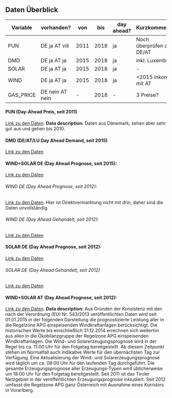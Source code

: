 ## Daten Überblick

| Variable | vorhanden? | von | bis | day ahead? | Kurzkommentar | Variablendimension |
| -------- | ---------- | ---- | ---- | ---- | -------------------- | ---- |
| PUN | DE ja AT vill  | 2011 | 2018 | ja | Noch überprüfen ob DE/AT | €/MWh |
| DMD | DE ja AT ja  | 2015 | 2018 | ja | inkl. Luxemburg | MW(?) |
| SOLAR | DE ja AT ja  | 2015 | 2018 | ja | - | MW |
| WIND  | DE ja AT ja  | 2015 | 2018 | ja | <2015 inkomp. mit AT | MW |
| GAS_PRICE | DE nein AT nein  | - | 2018 | - | 3 Preise? | - |


#### PUN (Day-Ahead Preis, seit 2011)
[Link zu den Daten](https://www.energidataservice.dk/en/dataset/elspotprices/resource_extract/c86859d2-942e-4029-aec1-32d56f1a2e5d). **Data description:** Daten aus Dänemark, sehen aber sehr gut aus und gehen bis 2010.


#### DMD (DE/AT/LU Day Ahead Demand, seit 2015)
[Link zu den Daten](https://transparency.entsoe.eu/load-domain/r2/totalLoadR2/show?name=&defaultValue=false&viewType=TABLE&areaType=BZN&atch=false&dateTime.dateTime=18.05.2018+00:00|CET|DAY&biddingZone.values=CTY|10Y1001A1001A83F!BZN|10Y1001A1001A63L&dateTime.timezone=CET_CEST&dateTime.timezone_input=CET+(UTC+1)+/+CEST+(UTC+2))

#### WIND+SOLAR DE (Day Ahead Prognose, seit 2015):
[Link zu den Daten](https://transparency.entsoe.eu/generation/r2/dayAheadGenerationForecastWindAndSolar/show?name=&defaultValue=false&viewType=TABLE&areaType=CTY&atch=false&dateTime.dateTime=01.05.2015+00:00|CET|DAYTIMERANGE&dateTime.endDateTime=01.05.2015+00:00|CET|DAYTIMERANGE&area.values=CTY|10Y1001A1001A83F!CTY|10Y1001A1001A83F&productionType.values=B16&productionType.values=B18&productionType.values=B19&processType.values=A18&processType.values=A01&processType.values=A40&dateTime.timezone=CET_CEST&dateTime.timezone_input=CET+(UTC+1)+/+CEST+(UTC+2))

###### WIND DE (Day Ahead Prognose, seit 2012):
[Link zu den Daten](https://www.netztransparenz.de/Weitere-Veroeffentlichungen/Windenergie-Prognose). Hier ist Direktvermarktung nicht mit drin, daher sind die Daten unvollständig.

###### WIND DE (Day Ahead Gehandelt, seit 2012):
[Link zu den Daten](https://www.netztransparenz.de/Erneuerbare-Energien-Gesetz/Transparenzanforderungen/Vermarktung-1h-Auktion-Windenergie)

#### SOLAR DE (Day Ahead Prognose, seit 2012):
[Link zu den Daten](https://www.netztransparenz.de/Weitere-Veroeffentlichungen/Solarenergie-Prognose)

###### SOLAR DE (Day Ahead Gehandelt, seit 2012) 
[Link zu den Daten](https://www.netztransparenz.de/Weitere-Veroeffentlichungen/Solarenergie-Prognose)

#### WIND+SOLAR AT (Day Ahead Prognose, seit 2012):
[Link zu den Daten](https://www.apg.at/de/markt/Markttransparenz/erzeugung/erzeugungsprognose). **Data description:** Aus Gründen der Konsistenz mit den nach der Verordnung (EU) Nr. 543/2013 veröffentlichten Daten wird seit 01.01.2015 in der folgenden Darstellung die prognostizierte Leistung aller in die Regelzone APG einspeisenden Windkraftanlagen berücksichtigt. Die historischen Werte bis einschließlich 31.12.2014 errechnen sich weiterhin aus allen in die Ökobilanzgruppe der Regelzone APG einspeisenden Windkraftanlagen.
Die Wind- und Solarerzeugungsprognose wird in der Regel bis ca. 11:00 Uhr für den Folgetag bereitgestellt. Ab diesem Zeitpunkt stehen im Normalfall auch indikative Werte für den übernächsten Tag zur Verfügung.
Eine Aktualisierung der Wind- und Solarerzeugungsprognose wird täglich um ca. 08:00 Uhr für den laufenden Tag durchgeführt.
Die gesamte Erzeugungsprognose aller Erzeugungs-Typen wird üblicherweise um  18:00 Uhr für den Folgetag bereitgestellt.
Seit 2011 ist das Tiroler Netzgebiet in der veröffentlichten Erzeugungsprognose inkludiert. Seit 2012 umfasst die Regelzone APG ganz Österreich mit Ausnahme eines Korridors in Vorarlberg.
